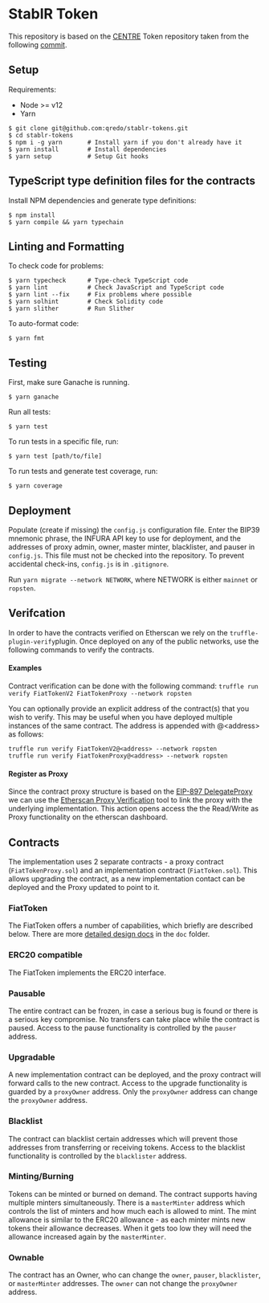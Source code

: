 # StablR Token

This repository is based on the [CENTRE](https://centre.io) Token repository taken from the following [commit](https://github.com/centrehq/centre-tokens/commit/0d3cab14ebd133a83fc834dbd48d0468bdf0b391).

## Setup

Requirements:

- Node >= v12
- Yarn

```
$ git clone git@github.com:qredo/stablr-tokens.git
$ cd stablr-tokens
$ npm i -g yarn       # Install yarn if you don't already have it
$ yarn install        # Install dependencies
$ yarn setup          # Setup Git hooks
```

## TypeScript type definition files for the contracts

Install NPM dependencies and generate type definitions:

```
$ npm install
$ yarn compile && yarn typechain
```

## Linting and Formatting

To check code for problems:

```
$ yarn typecheck      # Type-check TypeScript code
$ yarn lint           # Check JavaScript and TypeScript code
$ yarn lint --fix     # Fix problems where possible
$ yarn solhint        # Check Solidity code
$ yarn slither        # Run Slither
```

To auto-format code:

```
$ yarn fmt
```

## Testing

First, make sure Ganache is running.

```
$ yarn ganache
```

Run all tests:

```
$ yarn test
```

To run tests in a specific file, run:

```
$ yarn test [path/to/file]
```

To run tests and generate test coverage, run:

```
$ yarn coverage
```

## Deployment

Populate (create if missing) the `config.js` configuration file. Enter
the BIP39 mnemonic phrase, the INFURA API key to use for deployment, and the
addresses of proxy admin, owner, master minter, blacklister, and pauser in
`config.js`. This file must not be checked into the repository. To prevent
accidental check-ins, `config.js` is in `.gitignore`.

Run `yarn migrate --network NETWORK`, where NETWORK is either `mainnet` or
`ropsten`.

## Verifcation

In order to have the contracts verified on Etherscan we rely on the `truffle-plugin-verify`plugin.
Once deployed on any of the public networks, use the following commands to verify the contracts.

#### Examples
Contract verification can be done with the following command:
```truffle run verify FiatTokenV2 FiatTokenProxy --network ropsten```

You can optionally provide an explicit address of the contract(s) that you wish to verify.
This may be useful when you have deployed multiple instances of the same contract.
The address is appended with @\<address\> as follows:

    truffle run verify FiatTokenV2@<address> --network ropsten
    truffle run verify FiatTokenProxy@<address> --network ropsten


#### Register as Proxy

Since the contract proxy structure is based on the [EIP-897 DelegateProxy](https://eips.ethereum.org/EIPS/eip-897) we can
use the [Etherscan Proxy Verification](https://ropsten.etherscan.io/proxyContractChecker?a=YOURCONTRACTADDRESS) tool to link the proxy with the underlying implementation.
This action opens access the the Read/Write as Proxy functionality on the etherscan dashboard.

## Contracts

The implementation uses 2 separate contracts - a proxy contract
(`FiatTokenProxy.sol`) and an implementation contract (`FiatToken.sol`). This
allows upgrading the contract, as a new implementation contact can be deployed
and the Proxy updated to point to it.

### FiatToken

The FiatToken offers a number of capabilities, which briefly are described
below. There are more [detailed design docs](./doc/tokendesign.md) in the `doc`
folder.

### ERC20 compatible

The FiatToken implements the ERC20 interface.

### Pausable

The entire contract can be frozen, in case a serious bug is found or there is a
serious key compromise. No transfers can take place while the contract is
paused. Access to the pause functionality is controlled by the `pauser` address.

### Upgradable

A new implementation contract can be deployed, and the proxy contract will
forward calls to the new contract. Access to the upgrade functionality is
guarded by a `proxyOwner` address. Only the `proxyOwner` address can change the
`proxyOwner` address.

### Blacklist

The contract can blacklist certain addresses which will prevent those addresses
from transferring or receiving tokens. Access to the blacklist functionality is
controlled by the `blacklister` address.

### Minting/Burning

Tokens can be minted or burned on demand. The contract supports having multiple
minters simultaneously. There is a `masterMinter` address which controls the
list of minters and how much each is allowed to mint. The mint allowance is
similar to the ERC20 allowance - as each minter mints new tokens their allowance
decreases. When it gets too low they will need the allowance increased again by
the `masterMinter`.

### Ownable

The contract has an Owner, who can change the `owner`, `pauser`, `blacklister`,
or `masterMinter` addresses. The `owner` can not change the `proxyOwner`
address.